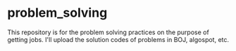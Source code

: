 # problem_solving

This repository is for the problem solving practices on the purpose of getting jobs. 
I'll upload the solution codes of problems in BOJ, algospot, etc.

